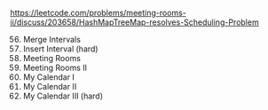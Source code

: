 https://leetcode.com/problems/meeting-rooms-ii/discuss/203658/HashMapTreeMap-resolves-Scheduling-Problem

56. Merge Intervals
57. Insert Interval (hard)
252. Meeting Rooms
253. Meeting Rooms II
729. My Calendar I
731. My Calendar II
732. My Calendar III (hard)
